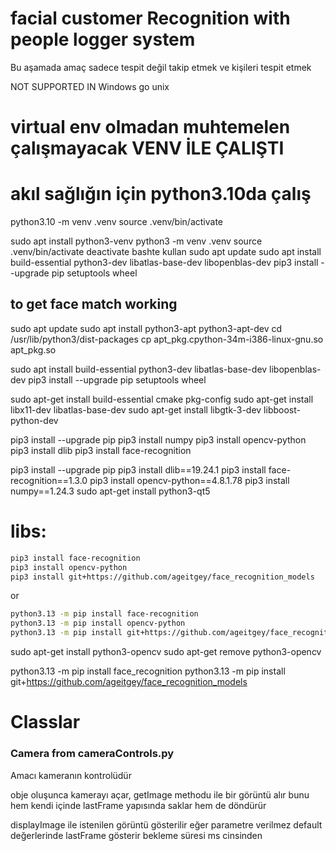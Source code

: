 # facial customer Recognition with people logger system

Bu aşamada amaç sadece tespit değil takip etmek ve kişileri tespit etmek

NOT SUPPORTED IN Windows  go unix 

# virtual env olmadan muhtemelen çalışmayacak  VENV İLE ÇALIŞTI 
# akıl sağlığın için python3.10da çalış

python3.10 -m venv .venv
source .venv/bin/activate

sudo apt install python3-venv
python3 -m venv .venv
source .venv/bin/activate
deactivate
bashte kullan
sudo apt update
sudo apt install build-essential python3-dev libatlas-base-dev libopenblas-dev
pip3 install --upgrade pip setuptools wheel



## to get face match working

sudo apt update
sudo apt install python3-apt python3-apt-dev
cd /usr/lib/python3/dist-packages
cp apt_pkg.cpython-34m-i386-linux-gnu.so apt_pkg.so

sudo apt install build-essential python3-dev libatlas-base-dev libopenblas-dev
pip3 install --upgrade pip setuptools wheel

sudo apt-get install build-essential cmake pkg-config
sudo apt-get install libx11-dev libatlas-base-dev
sudo apt-get install libgtk-3-dev libboost-python-dev

pip3 install --upgrade pip
pip3 install numpy
pip3 install opencv-python
pip3 install dlib
pip3 install face-recognition


pip3 install --upgrade pip
pip3 install dlib==19.24.1
pip3 install face-recognition==1.3.0
pip3 install opencv-python==4.8.1.78
pip3 install numpy==1.24.3
sudo apt-get install python3-qt5 


# libs:
```bash 
pip3 install face-recognition 
pip3 install opencv-python
pip3 install git+https://github.com/ageitgey/face_recognition_models
```
or 

```bash
python3.13 -m pip install face-recognition 
python3.13 -m pip install opencv-python 
python3.13 -m pip install git+https://github.com/ageitgey/face_recognition_models
```
sudo apt-get install python3-opencv
sudo apt-get remove python3-opencv


python3.13 -m pip install face_recognition
python3.13 -m pip install git+https://github.com/ageitgey/face_recognition_models


# Classlar

### Camera from cameraControls.py

Amacı kameranın kontrolüdür

obje oluşunca kamerayı açar, 
getImage methodu ile bir  görüntü alır bunu hem kendi içinde lastFrame yapısında saklar hem de döndürür

displayImage ile istenilen görüntü gösterilir eğer parametre verilmez default değerlerinde lastFrame gösterir bekleme süresi ms cinsinden